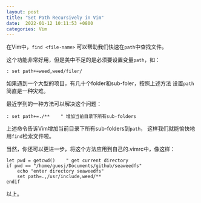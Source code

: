 ```yaml
---
layout: post
title: "Set Path Recursively in Vim"
date:  2022-01-12 10:11:53 +0800
categories: Vim
---
```


在Vim中，`find <file-name>` 可以帮助我们快速在`path`中查找文件。

这个功能非常好用，但是美中不足的是必须要设置变量`path`，如：
```
: set path+=weed,weed/filer/
```
如果遇到一个大型的项目，有几十个folder和sub-foler，按照上述方法
设置`path`简直是一种灾难。

最近学到的一种方法可以解决这个问题：
```
: set path+=./**    " 增加当前目录下所有sub-folders
```
上述命令告诉Vim增加当前目录下所有sub-folders到`path`，
这样我们就能愉快地用`find`检索文件啦。

当然，你还可以更进一步，将这个方法应用到自己的.vimrc中，像这样：
```
let pwd = getcwd()    " get current directory
if pwd == "/home/guosj/Documents/github/seaweedfs"
    echo "enter directory seaweedfs"
    set path=.,/usr/include,weed/**
endif
```

以上。
